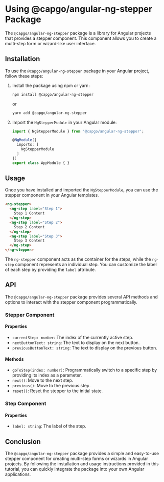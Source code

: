 # Using @capgo/angular-ng-stepper Package

The `@capgo/angular-ng-stepper` package is a library for Angular projects that provides a stepper component. This component allows you to create a multi-step form or wizard-like user interface.

## Installation

To use the `@capgo/angular-ng-stepper` package in your Angular project, follow these steps:

1. Install the package using npm or yarn:

   ```bash
   npm install @capgo/angular-ng-stepper
   ```

   or

   ```bash
   yarn add @capgo/angular-ng-stepper
   ```

2. Import the `NgStepperModule` in your Angular module:

   ```typescript
   import { NgStepperModule } from '@capgo/angular-ng-stepper';
   
   @NgModule({
     imports: [
       NgStepperModule
     ]
   })
   export class AppModule { }
   ```

## Usage

Once you have installed and imported the `NgStepperModule`, you can use the stepper component in your Angular templates.

```html
<ng-stepper>
  <ng-step label="Step 1">
    Step 1 Content
  </ng-step>
  <ng-step label="Step 2">
    Step 2 Content
  </ng-step>
  <ng-step label="Step 3">
    Step 3 Content
  </ng-step>
</ng-stepper>
```

The `ng-stepper` component acts as the container for the steps, while the `ng-step` component represents an individual step. You can customize the label of each step by providing the `label` attribute.

## API

The `@capgo/angular-ng-stepper` package provides several API methods and options to interact with the stepper component programmatically.

### Stepper Component

#### Properties

- `currentStep: number`: The index of the currently active step.
- `nextButtonText: string`: The text to display on the next button.
- `previousButtonText: string`: The text to display on the previous button.

#### Methods

- `goToStep(index: number)`: Programmatically switch to a specific step by providing its index as a parameter.
- `next()`: Move to the next step.
- `previous()`: Move to the previous step.
- `reset()`: Reset the stepper to the initial state.

### Step Component

#### Properties

- `label: string`: The label of the step.

## Conclusion

The `@capgo/angular-ng-stepper` package provides a simple and easy-to-use stepper component for creating multi-step forms or wizards in Angular projects. By following the installation and usage instructions provided in this tutorial, you can quickly integrate the package into your own Angular applications.